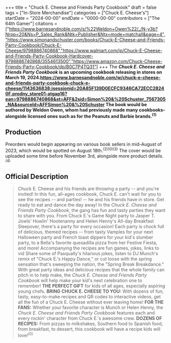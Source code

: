 +++
title = "Chuck E. Cheese and Friends Party Cookbook"
draft = false
tags = ["In-Store Merchandise"]
categories = ["Chuck E. Cheese's"]
startDate = "2024-00-00"
endDate = "0000-00-00"
contributors = ["The 64th Gamer"]
citations = ["https://www.barnesandnoble.com/s/%22Weldon+Owen%22/_/N-y3b?Nrpp=20&Ns=P_Sales_Rank&Ntk=Publisher&Ntx=mode+matchall&page=4","https://www.simonandschuster.com/books/Chuck-E-Cheese-and-Friends-Party-Cookbook/Chuck-E-Cheese/9798886740868","https://www.walmart.com/ip/Chuck-E-Cheese-and-Friends-Party-Cookbook-Hardcover-9798886740868/3554613500","https://www.amazon.com/Chuck-Cheese-Friends-Party-Cookbook/dp/B0C7P4TQ31"]
+++
The ***Chuck E. Cheese and Friends Party Cookbook* is an upcoming cookbook releasing in stores on March 19, 2024.https://www.barnesandnoble.com/w/chuck-e-cheese-and-friends-party-cookbook-chuck-e-cheese/1143636838;jsessionid=20A85F139D0ECFC9346CA72ECC28240F.prodny_store01-atgap16?ean=9798886740868&st=AFF&2sid=Simon%20&%20Schuster_7567305_NA&sourceId=AFFSimon%20&%20Schuster
The book would be authored by Weldon Owen, whom had previously made many cookbooks- alongside licensed ones such as for the Peanuts and Barbie brands.<sup>(1)</sup>**

## Production

Preorders would begin appearing on various book sellers in mid-August of 2023, which would be spotted on August 18th.<sup>(2)(0)(3)</sup>
The cover would be uploaded some time before November 3rd, alongside more product details.<sup>(4)</sup>

## Official Description

> Chuck E. Cheese and his friends are throwing a party -- and you're invited! In this fun, all-ages cookbook, Chuck E. can't wait for you to see the recipes -- and parties! -- he and his friends have in store.
> Get ready to eat and dance the day away! In the *Chuck E. Cheese and Friends Party Cookbook*, the gang has fun and tasty parties they want to share with you. From Chuck E.'s Game Night party to Jasper T. Jowls' Howlin' Hootenanny and Helen Henny's All-day Breakfast Sleepover, there's a party for every occasion!
> Each party is chock full of delicious, themed recipes -- from tasty Vamples for your next Halloween party and French toast dippers for your kid's slumber party, to a Bella's favorite quesadilla pizza from her Festive Fiesta, and more! Accompanying the recipes are fun games, jokes, links to vid Share some of Pasqually's hilarious jokes, listen to DJ Munch's remix of "Chuck E.'s Happy Dance," or cut loose with the spring sensation that's sweeping the nation, the "Spring Break Breakdance."
> With great party ideas and delicious recipes that the whole family can pitch in to help make, the *Chuck E. Cheese and Friends Party Cookbook* will help make your kid's next celebration one to remember!
> **THE PERFECT GIFT** for kids of all ages, especially aspiring young chefs.
> **BRING CHUCK E. CHEESE TO YOU:** With dozens of fun, tasty, easy-to-make recipes and QR codes to interactive videos, get all the fun of a Chuck E. Cheese without ever leaving home!
> **FOR THE FANS:** Whether your favorite character is Munch or Helen Henny, the *Chuck E. Cheese and Friends Party Cookbook* features each and every rockin' character from Chuck E.'s awesome crew.
> **DOZENS OF RECIPES:** From pizzas to milkshakes, Southern food to Spanish food, from breakfast, to dessert, this cookbook will have a recipe kids will love!<sup>(0)</sup>
